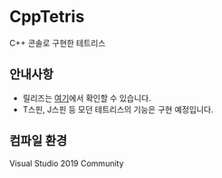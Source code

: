 # CppTetris
C++ 콘솔로 구현한 테트리스

## 안내사항
* 릴리즈는 [여기](https://github.com/hwi-middle/CppTetris/releases)에서 확인할 수 있습니다.
* T스핀, J스핀 등 모던 테트리스의 기능은 구현 예정입니다.

## 컴파일 환경
Visual Studio 2019 Community

